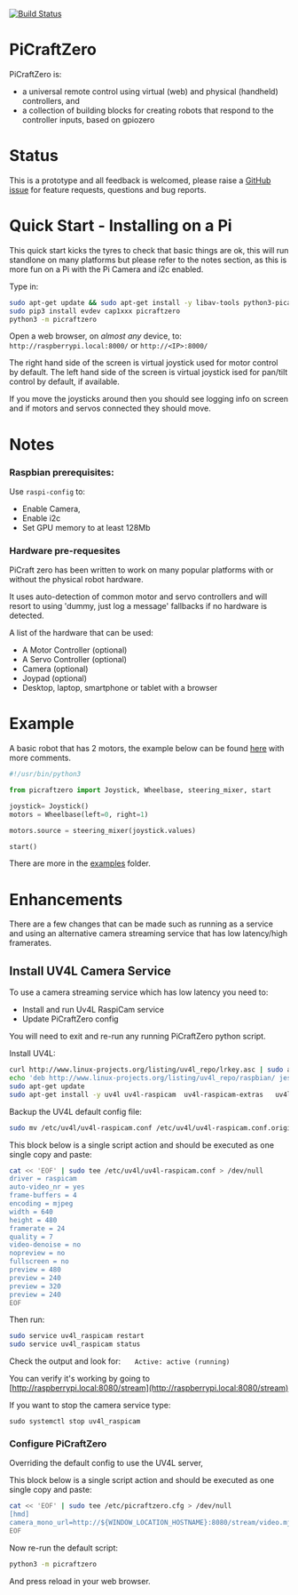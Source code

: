 [![Build Status](https://travis-ci.org/WayneKeenan/picraftzero.svg?branch=master)](https://travis-ci.org/WayneKeenan/picraftzero)


# PiCraftZero


PiCraftZero is:

 + a universal remote control using virtual (web) and physical (handheld) controllers, and 
 + a collection of building blocks for creating robots that respond to the controller inputs, based on gpiozero

  
# Status

This is a prototype and all feedback is welcomed, please raise a [GitHub issue](https://github.com/WayneKeenan/picraftzero/issues) for feature requests, questions and bug reports.


# Quick Start - Installing on a Pi

This quick start kicks the tyres to check that basic things are ok, this will run standlone on many platforms but please refer to the notes section, as this is more fun on a Pi with the Pi Camera and i2c enabled.

Type in:

```bash
sudo apt-get update && sudo apt-get install -y libav-tools python3-picamera python3-ws4py python3-smbus python3-dev
sudo pip3 install evdev cap1xxx picraftzero
python3 -m picraftzero
```

Open a web browser, on *almost any* device, to: `http://raspberrypi.local:8000/` or `http://<IP>:8000/`

The right hand side of the screen is virtual joystick used for motor control by default.
The left hand side of the screen is virtual joystick ised for pan/tilt control by default, if available.

If you move the joysticks around then you should see logging info on screen and if motors and servos connected they should move.

# Notes

### Raspbian prerequisites:

Use `raspi-config` to:

- Enable Camera, 
- Enable i2c
- Set GPU memory to at least 128Mb

### Hardware pre-requesites

PiCraft zero has been written to work on many popular platforms with or without the physical robot hardware. 

It uses auto-detection of common motor and servo controllers and will resort to using 'dummy, just log a message' fallbacks if no hardware is detected.

A list of the hardware that can be used:

- A Motor Controller  (optional)
- A Servo Controller  (optional)
- Camera (optional)
- Joypad (optional)
- Desktop, laptop, smartphone or tablet with a browser


# Example

A basic robot that has 2 motors, the example below can be found [here](examples/tiny4wd.py) with more comments.


```python
#!/usr/bin/python3

from picraftzero import Joystick, Wheelbase, steering_mixer, start

joystick= Joystick()                         
motors = Wheelbase(left=0, right=1)  

motors.source = steering_mixer(joystick.values)

start()
```

There are more in the [examples](examples) folder.
 
# Enhancements

There are a few changes that can be made such as running as a service and using an alternative camera streaming service that has low latency/high framerates.


## Install UV4L Camera Service 

To use a camera streaming service which has low latency you need to:

+ Install and run Uv4L RaspiCam service
+ Update PiCraftZero config


You will need to exit and re-run any running PiCraftZero python script.

Install UV4L:

```bash
curl http://www.linux-projects.org/listing/uv4l_repo/lrkey.asc | sudo apt-key add -
echo 'deb http://www.linux-projects.org/listing/uv4l_repo/raspbian/ jessie main' | sudo tee --append /etc/apt/sources.list > /dev/null
sudo apt-get update
sudo apt-get install -y uv4l uv4l-raspicam  uv4l-raspicam-extras   uv4l-server
```


Backup the UV4L default config file:

```bash
sudo mv /etc/uv4l/uv4l-raspicam.conf /etc/uv4l/uv4l-raspicam.conf.original 
```

This block below is a single script action and should be executed as one single copy and paste: 
```bash
cat << 'EOF' | sudo tee /etc/uv4l/uv4l-raspicam.conf > /dev/null
driver = raspicam
auto-video_nr = yes
frame-buffers = 4
encoding = mjpeg
width = 640
height = 480
framerate = 24
quality = 7 
video-denoise = no
nopreview = no
fullscreen = no
preview = 480
preview = 240
preview = 320
preview = 240
EOF
```

Then run:

```bash
sudo service uv4l_raspicam restart
sudo service uv4l_raspicam status
```

Check the output and look for: 
```   Active: active (running)```

You can verify it's working by going to [http://raspberrypi.local:8080/stream](http://raspberrypi.local:8080/stream)

If you want to stop the camera service type:

```sudo systemctl stop uv4l_raspicam```


### Configure PiCraftZero


Overriding the default config to use the UV4L server,

This block below is a single script action and should be executed as one single copy and paste: 

```bash
cat << 'EOF' | sudo tee /etc/picraftzero.cfg > /dev/null
[hmd]
camera_mono_url=http://${WINDOW_LOCATION_HOSTNAME}:8080/stream/video.mjpeg
EOF
```


Now re-run the default script:
```bash
python3 -m picraftzero
```

And press reload in your web browser.



##

